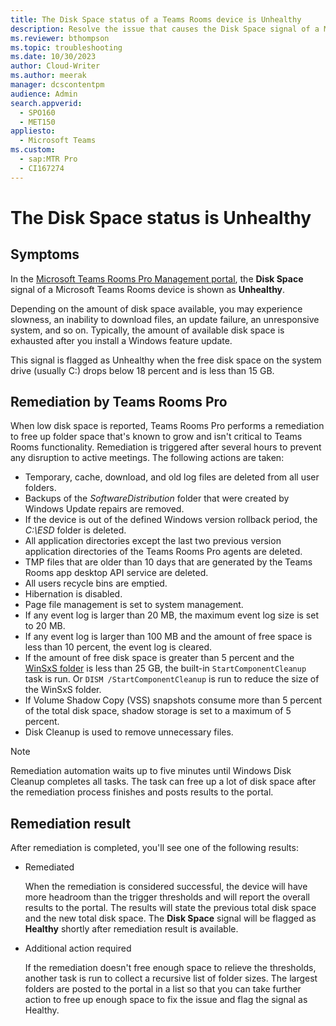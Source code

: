 ```yaml
---
title: The Disk Space status of a Teams Rooms device is Unhealthy
description: Resolve the issue that causes the Disk Space signal of a Microsoft Teams Rooms device to appear as Unhealthy.
ms.reviewer: bthompson
ms.topic: troubleshooting
ms.date: 10/30/2023
author: Cloud-Writer
ms.author: meerak
manager: dcscontentpm
audience: Admin
search.appverid: 
  - SPO160
  - MET150
appliesto: 
  - Microsoft Teams
ms.custom: 
  - sap:MTR Pro
  - CI167274
---
```

# The Disk Space status is Unhealthy

## Symptoms

In the [Microsoft Teams Rooms Pro Management portal](https://portal.rooms.microsoft.com/), the **Disk Space** signal of a Microsoft Teams Rooms device is shown as **Unhealthy**.

Depending on the amount of disk space available, you may experience slowness, an inability to download files, an update failure, an unresponsive system, and so on. Typically, the amount of available disk space is exhausted after you install a Windows feature update.

This signal is flagged as Unhealthy when the free disk space on the system drive (usually C:) drops below 18 percent and is less than 15 GB.

## Remediation by Teams Rooms Pro

When low disk space is reported, Teams Rooms Pro performs a remediation to free up folder space that's known to grow and isn't critical to Teams Rooms functionality. Remediation is triggered after several hours to prevent any disruption to active meetings. The following actions are taken:

- Temporary, cache, download, and old log files are deleted from all user folders.
- Backups of the *SoftwareDistribution* folder that were created by Windows Update repairs are removed.
- If the device is out of the defined Windows version rollback period, the *C:\ESD* folder is deleted.
- All application directories except the last two previous version application directories of the Teams Rooms Pro agents are deleted.
- TMP files that are older than 10 days that are generated by the Teams Rooms app desktop API service are deleted.
- All users recycle bins are emptied.
- Hibernation is disabled.
- Page file management is set to system management.
- If any event log is larger than 20 MB, the maximum event log size is set to 20 MB.
- If any event log is larger than 100 MB and the amount of free space is less than 10 percent, the event log is cleared.
- If the amount of free disk space is greater than 5 percent and the [WinSxS folder](/windows-hardware/manufacture/desktop/manage-the-component-store) is less than 25 GB, the built-in `StartComponentCleanup` task is run. Or `DISM /StartComponentCleanup` is run to reduce the size of the WinSxS folder.
- If Volume Shadow Copy (VSS) snapshots consume more than 5 percent of the total disk space, shadow storage is set to a maximum of 5 percent.
- Disk Cleanup is used to remove unnecessary files.

> [!NOTE]
> Remediation automation waits up to five minutes until Windows Disk Cleanup completes all tasks. The task can free up a lot of disk space after the remediation process finishes and posts results to the portal.

## Remediation result

After remediation is completed, you'll see one of the following results:

- Remediated

  When the remediation is considered successful, the device will have more headroom than the trigger thresholds and will report the overall results to the portal. The results will state the previous total disk space and the new total disk space. The **Disk Space** signal will be flagged as **Healthy** shortly after remediation result is available.
- Additional action required

  If the remediation doesn't free enough space to relieve the thresholds, another task is run to collect a recursive list of folder sizes. The largest folders are posted to the portal in a list so that you can take further action to free up enough space to fix the issue and flag the signal as Healthy.
